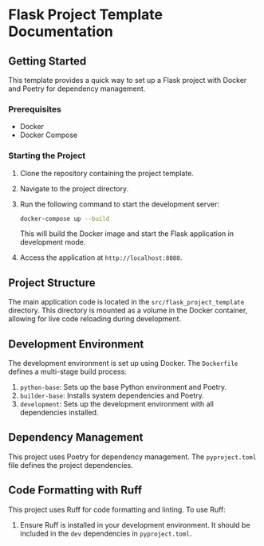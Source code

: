 # Flask Project Template Documentation

## Getting Started

This template provides a quick way to set up a Flask project with Docker and Poetry for dependency management.

### Prerequisites

- Docker
- Docker Compose

### Starting the Project

1. Clone the repository containing the project template.
1. Navigate to the project directory.
1. Run the following command to start the development server:

    ```sh
    docker-compose up --build
    ```

   This will build the Docker image and start the Flask application in development mode.

1. Access the application at `http://localhost:8080`.

## Project Structure

The main application code is located in the `src/flask_project_template` directory. This directory is mounted as a volume in the Docker container, allowing for live code reloading during development.

## Development Environment

The development environment is set up using Docker. The `Dockerfile` defines a multi-stage build process:

1. `python-base`: Sets up the base Python environment and Poetry.
1. `builder-base`: Installs system dependencies and Poetry.
1. `development`: Sets up the development environment with all dependencies installed.

## Dependency Management

This project uses Poetry for dependency management. The `pyproject.toml` file defines the project dependencies.

## Code Formatting with Ruff

This project uses Ruff for code formatting and linting. To use Ruff:

1. Ensure Ruff is installed in your development environment. It should be included in the `dev` dependencies in `pyproject.toml`.
